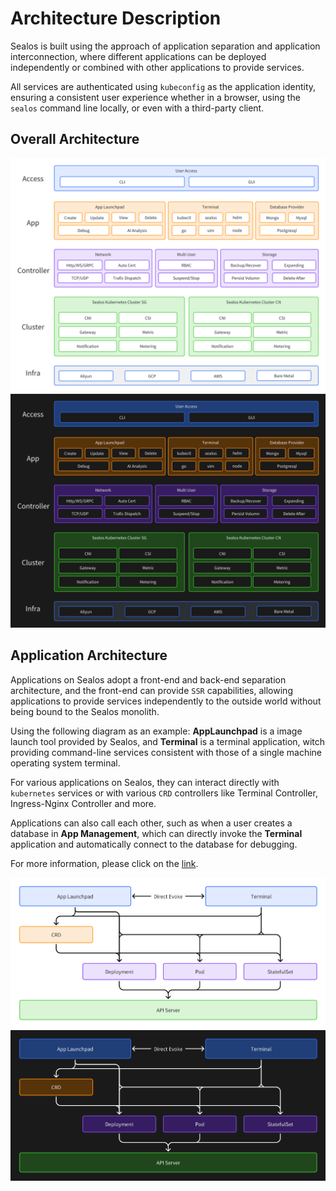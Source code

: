 # Architecture Description

Sealos is built using the approach of application separation and application interconnection, where different applications can be deployed independently or combined with other applications to provide services.

All services are authenticated using `kubeconfig` as the application identity, ensuring a consistent user experience whether in a browser, using the `sealos` command line locally, or even with a third-party client.

## Overall Architecture

![Architecture](./images/architecture_light.png#gh-light-mode-only)![Architecture](./images/architecture_dark.png#gh-dark-mode-only)

## Application Architecture

Applications on Sealos adopt a front-end and back-end separation architecture, and the front-end can provide `SSR` capabilities, allowing applications to provide services independently to the outside world without being bound to the Sealos monolith.

Using the following diagram as an example: 
**AppLaunchpad** is a image launch tool provided by Sealos, and **Terminal** is a terminal application, witch providing command-line services consistent with those of a single machine operating system terminal. 

For various applications on Sealos, they can interact directly with `kubernetes` services or with various `CRD` controllers like Terminal Controller, Ingress-Nginx Controller and more.

Applications can also call each other, such as when a user creates a database in **App Management**, which can directly invoke the **Terminal** application and automatically connect to the database for debugging. 

For more information, please click on the [link](../category/platform-components).

![Application](./images/application_light.png#gh-light-mode-only)![Application](./images/application_dark.png#gh-dark-mode-only)